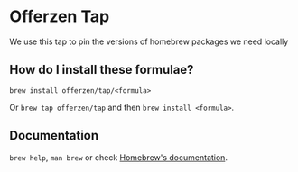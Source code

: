 # Offerzen Tap

We use this tap to pin the versions of homebrew packages we need
locally 

## How do I install these formulae?
`brew install offerzen/tap/<formula>`

Or `brew tap offerzen/tap` and then `brew install <formula>`.

## Documentation
`brew help`, `man brew` or check [Homebrew's documentation](https://docs.brew.sh).
